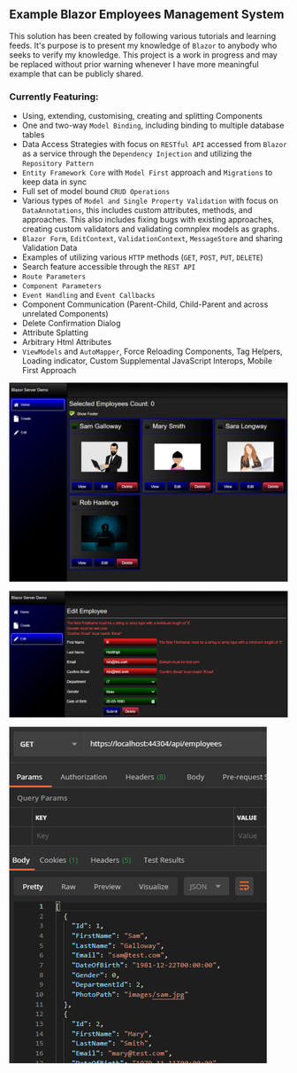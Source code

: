 ## Example Blazor Employees Management System

This solution has been created by following various tutorials and learning feeds. It's purpose is to present my knowledge of `Blazor` to anybody who seeks to verify my knowledge. This project is a work in progress and may be replaced without prior warning whenever I have more meaningful example that can be publicly shared.
   
### Currently Featuring:

* Using, extending, customising, creating and splitting Components
* One and two-way `Model Binding`, including binding to multiple database tables
* Data Access Strategies with focus on `RESTful API` accessed from `Blazor` as a service through the `Dependency Injection` and utilizing the `Repository Pattern`
* `Entity Framework Core` with `Model First` approach and `Migrations` to keep data in sync
* Full set of model bound `CRUD Operations`
* Various types of `Model and Single Property Validation` with focus on `DataAnnotations`, this includes custom attributes, methods, and approaches. This also includes fixing bugs with existing approaches, creating custom validators and validating comnplex models as graphs.
* `Blazor Form`, `EditContext`, `ValidationContext`, `MessageStore` and sharing Validation Data
* Examples of utilizing various `HTTP` methods (`GET`, `POST`, `PUT`, `DELETE`)
* Search feature accessible through the `REST API`
* `Route Parameters`
* `Component Parameters`
* `Event Handling` and `Event Callbacks`
* Component Communication (Parent-Child, Child-Parent and across unrelated Components)
* Delete Confirmation Dialog
* Attribute Splatting
* Arbitrary Html Attributes
* `ViewModels` and `AutoMapper`, Force Reloading Components, Tag Helpers, Loading indicator, Custom Supplemental JavaScript Interops, Mobile First Approach

![1](/Images/2020-05-24_181137.png?raw=true)

![2](/Images/2020-05-24_181341.png?raw=true)

![3](/Images/2020-05-24_181549.png?raw=true)








